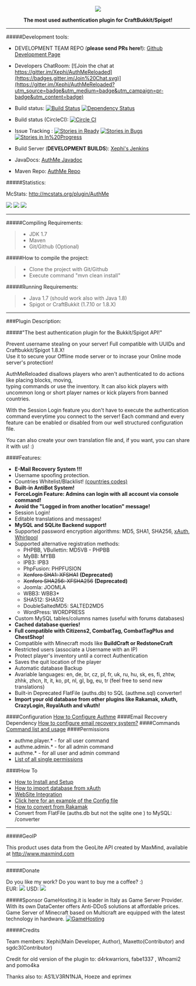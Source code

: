 <p align="center"><img src="http://i61.tinypic.com/291dm49.png"></p>
<p align="center"><strong>The most used authentication plugin for CraftBukkit/Spigot!</strong></p>
<hr>
#####Development tools:

- DEVELOPMENT TEAM REPO (<strong>please send PRs here!</strong>): <a href="https://github.com/AuthMe-Team/AuthMeReloaded">Github Development Page</a>

- Developers ChatRoom: [![Join the chat at https://gitter.im/Xephi/AuthMeReloaded](https://badges.gitter.im/Join%20Chat.svg)](https://gitter.im/Xephi/AuthMeReloaded?utm_source=badge&utm_medium=badge&utm_campaign=pr-badge&utm_content=badge)

- Build status: [![Build Status](https://travis-ci.org/Xephi/AuthMeReloaded.svg?branch=master)](https://travis-ci.org/Xephi/AuthMeReloaded) [![Dependency Status](https://www.versioneye.com/user/projects/55bab9e8653762002000190a/badge.svg?style=flat)](https://www.versioneye.com/user/projects/55bab9e8653762002000190a)

- Build status (CircleCI): [![Circle CI](https://circleci.com/gh/Xephi/AuthMeReloaded.svg?style=svg)](https://circleci.com/gh/Xephi/AuthMeReloaded)

- Issue Tracking : [![Stories in Ready](https://badge.waffle.io/Xephi/AuthMeReloaded.png?label=ready&title=Ready)](https://waffle.io/Xephi/AuthMeReloaded) [![Stories in Bugs](https://badge.waffle.io/Xephi/AuthMeReloaded.png?label=bugs&title=Bugs)](https://waffle.io/Xephi/AuthMeReloaded) [![Stories in In%20Progress](https://badge.waffle.io/Xephi/AuthMeReloaded.png?label=in%20progress&title=In%20Progress)](https://waffle.io/Xephi/AuthMeReloaded)

- Build Server (<strong>DEVELOPMENT BUILDS</strong>): <a href="http://ci.xephi.fr/job/AuthMeReloaded">Xephi's Jenkins</a>

- JavaDocs: <a href="http://xephi.github.io/AuthMeReloaded/index.html">AuthMe Javadoc</a>

- Maven Repo: <a href="http://ci.xephi.fr/plugin/repository/everything/">AuthMe Repo</a>

#####Statistics:

McStats: http://mcstats.org/plugin/AuthMe

<img src="http://i.mcstats.org/AuthMe/Global+Statistics.borderless.png">

<img src="http://i.mcstats.org/AuthMe/Rank.borderless.png">

<img src="http://i.mcstats.org/AuthMe/Version+Demographics.borderless.png">

<hr>

#####Compiling Requirements:
>- JDK 1.7
>- Maven
>- Git/Github (Optional)

#####How to compile the project:
>- Clone the project with Git/Github
>- Execute command "mvn clean install"

#####Running Requirements:
>- Java 1.7 (should work also with Java 1.8)
>- Spigot or CraftBukkit (1.7.10 or 1.8.X)

<hr>
###Plugin Description:

#####"The best authentication plugin for the Bukkit/Spigot API!"

<p>Prevent username stealing on your server! Full compatible with UUIDs and Craftbukkit/Spigot 1.8.X!<br>
Use it to secure your Offline mode server or to incrase your Online mode server's protection!</p>

<p>AuthMeReloaded disallows players who aren't authenticated to do actions like placing blocks, moving,<br>
typing commands or use the inventory. It can also kick players with uncommon long or short player names or kick players from banned countries.</p>
<p>With the Session Login feature you don't have to execute the authentication command everytime you connect to the server! Each command and every feature can be enabled or disabled from our well structured configuration file.</p>
<p>You can also create your own translation file and, if you want, you can share it with us! :)</p>

####Features:
<ul>
  <li><strong>E-Mail Recovery System !!!</strong></li>
  <li>Username spoofing protection.</li>
  <li>Countries Whitelist/Blacklist! <a href="http://dev.bukkit.org/bukkit-plugins/authme-reloaded/pages/countries-codes/">(countries codes)</a></li>
  <li><strong>Built-in AntiBot System!</strong></li>
  <li><strong>ForceLogin Feature: Admins can login with all account via console command!</strong></li>
  <li><strong>Avoid the "Logged in from another location" message!</strong></li>
  <li>Session Login!</li>
  <li>Editable translations and messages!</li>
  <li><strong>MySQL and SQLite Backend support!</strong></li>
  <li>Supported password encryption algorithms: MD5, SHA1, SHA256, <a href="https://github.com/CypherX/xAuth/wiki/Password-Hashing">xAuth</a>, <a href="http://en.wikipedia.org/wiki/Whirlpool_(cryptography)">Whirlpool</a></li>
  <li>Supported alternative registration methods:<br>
  <ul>
    <li>PHPBB, VBullettin: MD5VB - PHPBB</li>
    <li>MyBB: MYBB</li>
    <li>IPB3: IPB3</li>
    <li>PhpFusion: PHPFUSION</li>
    <li><del>Xenforo SHA1: XFSHA1</del> <strong>(Deprecated)</strong></li>
    <li><del>Xenforo SHA256: XFSHA256</del> <strong>(Deprecated)</strong></li>
    <li>Joomla: JOOMLA</li>
    <li>WBB3: WBB3*</li>
    <li>SHA512: SHA512</li>
    <li>DoubleSaltedMD5: SALTED2MD5</li>
    <li>WordPress: WORDPRESS</li>
  </ul></li>
  <li>Custom MySQL tables/columns names (useful with forums databases)</li>
  <li><strong>Cached database queries!</strong></li>
  <li><strong>Full compatible with Citizens2, CombatTag, CombatTagPlus and ChestShop!</strong></li>
  <li>Compatible with Minecraft mods like <strong>BuildCraft or RedstoneCraft</strong></li>
  <li>Restricted users (associate a Username with an IP)</li>
  <li>Protect player's inventory until a correct Authentication</li>
  <li>Saves the quit location of the player</li>
  <li>Automatic database Backup</li>
  <li>Avariable languages: en, de, br, cz, pl, fr, uk, ru, hu, sk, es, fi, zhtw, zhhk, zhcn, lt, it, ko, pt, nl, gl, bg, eu, tr (feel free to send new translations)</li>
  <li>Built-in Deprecated FlatFile (auths.db) to SQL (authme.sql) converter!</li>
  <li><strong>Import your old database from other plugins like Rakamak, xAuth, CrazyLogin, RoyalAuth and vAuth!</strong></li>
</ul>

####Configuration
<a href="http://dev.bukkit.org/server-mods/authme-reloaded/pages/configure-auth-me/">How to Configure Authme</a>
####Email Recovery Dependency
<a href="http://dev.bukkit.org/server-mods/authme-reloaded/pages/how-to-configure-email-recovery-system/">How to configure email recovery system?</a>
####Commands
<a href="http://dev.bukkit.org/server-mods/authme-reloaded/pages/command/">Command list and usage</a>
####Permissions
<ul><li>authme.player.* - for all user command
</li><li>authme.admin.* - for all admin command
</li><li>authme.* - for all user and admin command
</li><li><a href="http://dev.bukkit.org/server-mods/authme-reloaded/pages/permissions/">List of all single permissions</a>
</li></ul>
####How To
<ul><li><a href="http://dev.bukkit.org/server-mods/authme-reloaded/pages/how-to-install-and-initial-configuration/">How to Install and Setup</a>
</li><li><a href="http://dev.bukkit.org/server-mods/authme-reloaded/pages/how-to-import-database-from-xauth/">How to import database from xAuth</a>
</li><li><a href="http://dev.bukkit.org/server-mods/authme-reloaded/pages/web-site-integration/">WebSite Integration</a>
</li><li><a href="https://raw.githubusercontent.com/Xephi/AuthMeReloaded/master/src/main/resources/config.yml">Click here for an example of the Config file</a>
</li><li><a href="http://dev.bukkit.org/server-mods/authme-reloaded/pages/how-to-import-database-from-rakamak/">How to convert from Rakamak</a>
</li><li>Convert from FlatFile (auths.db but not the sqlite one ) to MySQL: /converter
</li></ul>
<hr>

#####GeoIP
<p>This product uses data from the GeoLite API created by MaxMind, available at <a href="http://www.maxmind.com">http://www.maxmind.com</a></p>
<hr>

#####Donate
<p>Do you like my work? Do you want to buy me a coffee? :)<br>
EUR: <a href="https://www.paypal.com/cgi-bin/webscr?cmd=_s-xclick&amp;hosted_button_id=QLMM9SNCX825Y"><img src="https://www.paypalobjects.com/en_US/i/btn/btn_donate_LG.gif"></a>
USD: <a href="https://www.paypal.com/cgi-bin/webscr?cmd=_s-xclick&amp;hosted_button_id=PWQMYCP2SAH6L"><img src="https://www.paypalobjects.com/en_US/i/btn/btn_donate_LG.gif"></a></p>

#####Sponsor
GameHosting.it is leader in Italy as Game Server Provider. With its own DataCenter offers Anti-DDoS solutions at affordable prices. Game Server of Minecraft based on Multicraft are equipped with the latest technology in hardware.
[![GameHosting](http://www.gamehosting.it/images/bn3.png)](http://www.gamehosting.it)

#####Credits
<p>Team members: Xephi(Main Developer, Author), Maxetto(Contributor) and sgdc3(Contributor)
<p>Credit for old version of the plugin to: d4rkwarriors, fabe1337 , Whoami2 and pomo4ka</p>
<p>Thanks also to: AS1LV3RN1NJA, Hoeze and eprimex</p>
